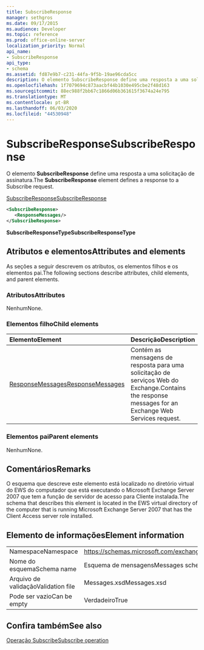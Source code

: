 ```yaml
---
title: SubscribeResponse
manager: sethgros
ms.date: 09/17/2015
ms.audience: Developer
ms.topic: reference
ms.prod: office-online-server
localization_priority: Normal
api_name:
- SubscribeResponse
api_type:
- schema
ms.assetid: fd87e9b7-c231-44fa-9f5b-19ae96cda5cc
description: O elemento SubscribeResponse define uma resposta a uma solicitação de assinatura.
ms.openlocfilehash: 1f7079694c873aacbf44b1030e495cbe2f48d163
ms.sourcegitcommit: 88ec988f2bb67c1866d06b361615f3674a24e795
ms.translationtype: MT
ms.contentlocale: pt-BR
ms.lasthandoff: 06/03/2020
ms.locfileid: "44530948"
---
```

# <a name="subscriberesponse"></a><span data-ttu-id="069e3-103">SubscribeResponse</span><span class="sxs-lookup"><span data-stu-id="069e3-103">SubscribeResponse</span></span>

<span data-ttu-id="069e3-104">O elemento **SubscribeResponse** define uma resposta a uma solicitação de assinatura.</span><span class="sxs-lookup"><span data-stu-id="069e3-104">The **SubscribeResponse** element defines a response to a Subscribe request.</span></span> 
  
[<span data-ttu-id="069e3-105">SubscribeResponse</span><span class="sxs-lookup"><span data-stu-id="069e3-105">SubscribeResponse</span></span>](subscriberesponse.md)
  
```xml
<SubscribeResponse>
   <ResponseMessages/>
</SubscribeResponse>
```

 <span data-ttu-id="069e3-106">**SubscribeResponseType**</span><span class="sxs-lookup"><span data-stu-id="069e3-106">**SubscribeResponseType**</span></span>
## <a name="attributes-and-elements"></a><span data-ttu-id="069e3-107">Atributos e elementos</span><span class="sxs-lookup"><span data-stu-id="069e3-107">Attributes and elements</span></span>

<span data-ttu-id="069e3-108">As seções a seguir descrevem os atributos, os elementos filhos e os elementos pai.</span><span class="sxs-lookup"><span data-stu-id="069e3-108">The following sections describe attributes, child elements, and parent elements.</span></span>
  
### <a name="attributes"></a><span data-ttu-id="069e3-109">Atributos</span><span class="sxs-lookup"><span data-stu-id="069e3-109">Attributes</span></span>

<span data-ttu-id="069e3-110">Nenhum</span><span class="sxs-lookup"><span data-stu-id="069e3-110">None.</span></span>
  
### <a name="child-elements"></a><span data-ttu-id="069e3-111">Elementos filho</span><span class="sxs-lookup"><span data-stu-id="069e3-111">Child elements</span></span>

|<span data-ttu-id="069e3-112">**Elemento**</span><span class="sxs-lookup"><span data-stu-id="069e3-112">**Element**</span></span>|<span data-ttu-id="069e3-113">**Descrição**</span><span class="sxs-lookup"><span data-stu-id="069e3-113">**Description**</span></span>|
|:-----|:-----|
|[<span data-ttu-id="069e3-114">ResponseMessages</span><span class="sxs-lookup"><span data-stu-id="069e3-114">ResponseMessages</span></span>](responsemessages.md) <br/> |<span data-ttu-id="069e3-115">Contém as mensagens de resposta para uma solicitação de serviços Web do Exchange.</span><span class="sxs-lookup"><span data-stu-id="069e3-115">Contains the response messages for an Exchange Web Services request.</span></span>  <br/> |
   
### <a name="parent-elements"></a><span data-ttu-id="069e3-116">Elementos pai</span><span class="sxs-lookup"><span data-stu-id="069e3-116">Parent elements</span></span>

<span data-ttu-id="069e3-117">Nenhum</span><span class="sxs-lookup"><span data-stu-id="069e3-117">None.</span></span>
  
## <a name="remarks"></a><span data-ttu-id="069e3-118">Comentários</span><span class="sxs-lookup"><span data-stu-id="069e3-118">Remarks</span></span>

<span data-ttu-id="069e3-119">O esquema que descreve este elemento está localizado no diretório virtual do EWS do computador que está executando o Microsoft Exchange Server 2007 que tem a função de servidor de acesso para Cliente instalada.</span><span class="sxs-lookup"><span data-stu-id="069e3-119">The schema that describes this element is located in the EWS virtual directory of the computer that is running Microsoft Exchange Server 2007 that has the Client Access server role installed.</span></span>
  
## <a name="element-information"></a><span data-ttu-id="069e3-120">Elemento de informações</span><span class="sxs-lookup"><span data-stu-id="069e3-120">Element information</span></span>

|||
|:-----|:-----|
|<span data-ttu-id="069e3-121">Namespace</span><span class="sxs-lookup"><span data-stu-id="069e3-121">Namespace</span></span>  <br/> |https://schemas.microsoft.com/exchange/services/2006/messages  <br/> |
|<span data-ttu-id="069e3-122">Nome do esquema</span><span class="sxs-lookup"><span data-stu-id="069e3-122">Schema name</span></span>  <br/> |<span data-ttu-id="069e3-123">Esquema de mensagens</span><span class="sxs-lookup"><span data-stu-id="069e3-123">Messages schema</span></span>  <br/> |
|<span data-ttu-id="069e3-124">Arquivo de validação</span><span class="sxs-lookup"><span data-stu-id="069e3-124">Validation file</span></span>  <br/> |<span data-ttu-id="069e3-125">Messages.xsd</span><span class="sxs-lookup"><span data-stu-id="069e3-125">Messages.xsd</span></span>  <br/> |
|<span data-ttu-id="069e3-126">Pode ser vazio</span><span class="sxs-lookup"><span data-stu-id="069e3-126">Can be empty</span></span>  <br/> |<span data-ttu-id="069e3-127">Verdadeiro</span><span class="sxs-lookup"><span data-stu-id="069e3-127">True</span></span>  <br/> |
   
## <a name="see-also"></a><span data-ttu-id="069e3-128">Confira também</span><span class="sxs-lookup"><span data-stu-id="069e3-128">See also</span></span>



[<span data-ttu-id="069e3-129">Operação Subscribe</span><span class="sxs-lookup"><span data-stu-id="069e3-129">Subscribe operation</span></span>](subscribe-operation.md)

